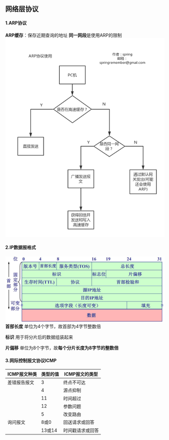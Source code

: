 ## 网络层协议

#### 1.ARP协议
**ARP缓存**：保存近期查询的地址
**同一网段**是使用ARP的限制
![工作原理](computerWeb/ARP.png)

#### 2.IP数据报格式
![数据报格式](computerWeb/IPFormat.jpeg)
**首部长度**
单位为4个字节，故首部为4字节整数倍

 **标识**
 用于将分片后的数据组装起来

 **片偏移**
单位为8个字节，故**每个分片长度为8字节的整数倍**

#### 3.网际控制报文协议ICMP
| ICMP报文种类 | 类型的值  | ICMP报文的类型 |
| -------- | ----- | --------- |
| 差错报告报文   | 3     | 终点不可达     |
|          | 4     | 源点抑制      |
|          | 11    | 时间超过      |
|          | 12    | 参数问题      |
|          | 5     | 改变路由      |
| 询问报文     | 8或0   | 回送请求或回答   |
|          | 13或14 | 时间戳请求或回答  |